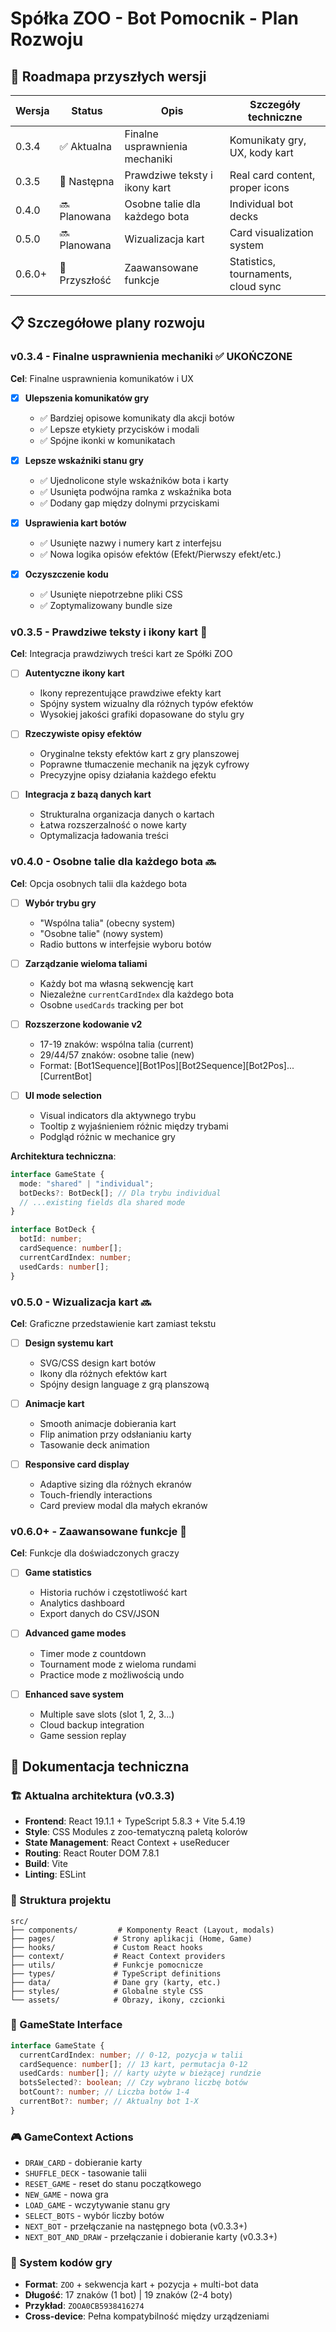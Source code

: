 # Spółka ZOO - Bot Pomocnik - Plan Rozwoju

## 🎯 Roadmapa przyszłych wersji

| Wersja | Status        | Opis                           | Szczegóły techniczne                |
| ------ | ------------- | ------------------------------ | ----------------------------------- |
| 0.3.4  | ✅ Aktualna   | Finalne usprawnienia mechaniki | Komunikaty gry, UX, kody kart       |
| 0.3.5  | 🎯 Następna   | Prawdziwe teksty i ikony kart  | Real card content, proper icons     |
| 0.4.0  | 🔜 Planowana  | Osobne talie dla każdego bota  | Individual bot decks                |
| 0.5.0  | 🔜 Planowana  | Wizualizacja kart              | Card visualization system           |
| 0.6.0+ | 🔮 Przyszłość | Zaawansowane funkcje           | Statistics, tournaments, cloud sync |

## 📋 Szczegółowe plany rozwoju

### v0.3.4 - Finalne usprawnienia mechaniki ✅ UKOŃCZONE

**Cel**: Finalne usprawnienia komunikatów i UX

- [x] **Ulepszenia komunikatów gry**

  - ✅ Bardziej opisowe komunikaty dla akcji botów
  - ✅ Lepsze etykiety przycisków i modali
  - ✅ Spójne ikonki w komunikatach

- [x] **Lepsze wskaźniki stanu gry**

  - ✅ Ujednolicone style wskaźników bota i karty
  - ✅ Usunięta podwójna ramka z wskaźnika bota
  - ✅ Dodany gap między dolnymi przyciskami

- [x] **Usprawienia kart botów**

  - ✅ Usunięte nazwy i numery kart z interfejsu
  - ✅ Nowa logika opisów efektów (Efekt/Pierwszy efekt/etc.)

- [x] **Oczyszczenie kodu**
  - ✅ Usunięte niepotrzebne pliki CSS
  - ✅ Zoptymalizowany bundle size

### v0.3.5 - Prawdziwe teksty i ikony kart 🎯

**Cel**: Integracja prawdziwych treści kart ze Spółki ZOO

- [ ] **Autentyczne ikony kart**

  - Ikony reprezentujące prawdziwe efekty kart
  - Spójny system wizualny dla różnych typów efektów
  - Wysokiej jakości grafiki dopasowane do stylu gry

- [ ] **Rzeczywiste opisy efektów**

  - Oryginalne teksty efektów kart z gry planszowej
  - Poprawne tłumaczenie mechanik na język cyfrowy
  - Precyzyjne opisy działania każdego efektu

- [ ] **Integracja z bazą danych kart**
  - Strukturalna organizacja danych o kartach
  - Łatwa rozszerzalność o nowe karty
  - Optymalizacja ładowania treści

### v0.4.0 - Osobne talie dla każdego bota 🔜

**Cel**: Opcja osobnych talii dla każdego bota

- [ ] **Wybór trybu gry**

  - "Wspólna talia" (obecny system)
  - "Osobne talie" (nowy system)
  - Radio buttons w interfejsie wyboru botów

- [ ] **Zarządzanie wieloma taliami**

  - Każdy bot ma własną sekwencję kart
  - Niezależne `currentCardIndex` dla każdego bota
  - Osobne `usedCards` tracking per bot

- [ ] **Rozszerzone kodowanie v2**

  - 17-19 znaków: wspólna talia (current)
  - 29/44/57 znaków: osobne talie (new)
  - Format: [Bot1Sequence][Bot1Pos][Bot2Sequence][Bot2Pos]...[CurrentBot]

- [ ] **UI mode selection**
  - Visual indicators dla aktywnego trybu
  - Tooltip z wyjaśnieniem różnic między trybami
  - Podgląd różnic w mechanice gry

**Architektura techniczna**:

```typescript
interface GameState {
  mode: "shared" | "individual";
  botDecks?: BotDeck[]; // Dla trybu individual
  // ...existing fields dla shared mode
}

interface BotDeck {
  botId: number;
  cardSequence: number[];
  currentCardIndex: number;
  usedCards: number[];
}
```

### v0.5.0 - Wizualizacja kart 🔜

**Cel**: Graficzne przedstawienie kart zamiast tekstu

- [ ] **Design systemu kart**

  - SVG/CSS design kart botów
  - Ikony dla różnych efektów kart
  - Spójny design language z grą planszową

- [ ] **Animacje kart**

  - Smooth animacje dobierania kart
  - Flip animation przy odsłanianiu karty
  - Tasowanie deck animation

- [ ] **Responsive card display**
  - Adaptive sizing dla różnych ekranów
  - Touch-friendly interactions
  - Card preview modal dla małych ekranów

### v0.6.0+ - Zaawansowane funkcje 🔮

**Cel**: Funkcje dla doświadczonych graczy

- [ ] **Game statistics**

  - Historia ruchów i częstotliwość kart
  - Analytics dashboard
  - Export danych do CSV/JSON

- [ ] **Advanced game modes**

  - Timer mode z countdown
  - Tournament mode z wieloma rundami
  - Practice mode z możliwością undo

- [ ] **Enhanced save system**
  - Multiple save slots (slot 1, 2, 3...)
  - Cloud backup integration
  - Game session replay

## 📖 Dokumentacja techniczna

### 🏗️ Aktualna architektura (v0.3.3)

- **Frontend**: React 19.1.1 + TypeScript 5.8.3 + Vite 5.4.19
- **Style**: CSS Modules z zoo-tematyczną paletą kolorów
- **State Management**: React Context + useReducer
- **Routing**: React Router DOM 7.8.1
- **Build**: Vite
- **Linting**: ESLint

### 📁 Struktura projektu

```
src/
├── components/         # Komponenty React (Layout, modals)
├── pages/             # Strony aplikacji (Home, Game)
├── hooks/             # Custom React hooks
├── context/           # React Context providers
├── utils/             # Funkcje pomocnicze
├── types/             # TypeScript definitions
├── data/              # Dane gry (karty, etc.)
├── styles/            # Globalne style CSS
└── assets/            # Obrazy, ikony, czcionki
```

### 🔧 GameState Interface

```typescript
interface GameState {
  currentCardIndex: number; // 0-12, pozycja w talii
  cardSequence: number[]; // 13 kart, permutacja 0-12
  usedCards: number[]; // karty użyte w bieżącej rundzie
  botsSelected?: boolean; // Czy wybrano liczbę botów
  botCount?: number; // Liczba botów 1-4
  currentBot?: number; // Aktualny bot 1-X
}
```

### 🎮 GameContext Actions

- `DRAW_CARD` - dobieranie karty
- `SHUFFLE_DECK` - tasowanie talii
- `RESET_GAME` - reset do stanu początkowego
- `NEW_GAME` - nowa gra
- `LOAD_GAME` - wczytywanie stanu gry
- `SELECT_BOTS` - wybór liczby botów
- `NEXT_BOT` - przełączanie na następnego bota (v0.3.3+)
- `NEXT_BOT_AND_DRAW` - przełączanie i dobieranie karty (v0.3.3+)

### 💾 System kodów gry

- **Format**: `ZOO` + sekwencja kart + pozycja + multi-bot data
- **Długość**: 17 znaków (1 bot) | 19 znaków (2-4 boty)
- **Przykład**: `ZOOA0CB5938416274`
- **Cross-device**: Pełna kompatybilność między urządzeniami
